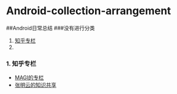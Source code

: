 # Android-collection-arrangement

##Android日常总结
###没有进行分类

1. [知乎专栏](https://github.com/cxiaoming/Android-collection-arrangement#1-知乎专栏)
2. 




### 1. 知乎专栏
- [MAGI的专栏](http://zhuanlan.zhihu.com/magilu) 
- [张明云的知识共享](http://zhuanlan.zhihu.com/zmywly8866) 


